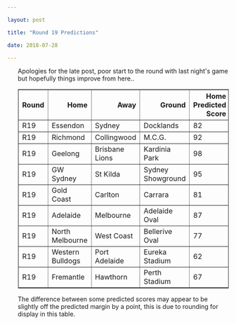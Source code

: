 ```yaml
---

layout: post

title: "Round 19 Predictions"

date: 2018-07-28

---
```

<ul class="post">

<div class="blurb">

<p>Apologies for the late post, poor start to the round with last night's game but hopefully things improve from here..</p>


<table border="1" class="dataframe">   <thead>     <tr style="text-align: right;">       <th>Round</th>       <th>Home</th>       <th>Away</th>       <th>Ground</th>       <th>Home Predicted Score</th>       <th>Away Predicted Score</th>       <th>Predicted Margin</th>     </tr>   </thead>   <tbody>     <tr>       <td>R19</td>       <td>Essendon</td>       <td>Sydney</td>       <td>Docklands</td>       <td>82</td>       <td>89</td>       <td>-8</td>     </tr>     <tr>       <td>R19</td>       <td>Richmond</td>       <td>Collingwood</td>       <td>M.C.G.</td>       <td>92</td>       <td>75</td>       <td>17</td>     </tr>     <tr>       <td>R19</td>       <td>Geelong</td>       <td>Brisbane Lions</td>       <td>Kardinia Park</td>       <td>98</td>       <td>74</td>       <td>25</td>     </tr>     <tr>       <td>R19</td>       <td>GW Sydney</td>       <td>St Kilda</td>       <td>Sydney Showground</td>       <td>95</td>       <td>69</td>       <td>26</td>     </tr>     <tr>       <td>R19</td>       <td>Gold Coast</td>       <td>Carlton</td>       <td>Carrara</td>       <td>81</td>       <td>75</td>       <td>6</td>     </tr>     <tr>       <td>R19</td>       <td>Adelaide</td>       <td>Melbourne</td>       <td>Adelaide Oval</td>       <td>87</td>       <td>98</td>       <td>-11</td>     </tr>     <tr>       <td>R19</td>       <td>North Melbourne</td>       <td>West Coast</td>       <td>Bellerive Oval</td>       <td>77</td>       <td>94</td>       <td>-16</td>     </tr>     <tr>       <td>R19</td>       <td>Western Bulldogs</td>       <td>Port Adelaide</td>       <td>Eureka Stadium</td>       <td>62</td>       <td>87</td>       <td>-25</td>     </tr>     <tr>       <td>R19</td>       <td>Fremantle</td>       <td>Hawthorn</td>       <td>Perth Stadium</td>       <td>67</td>       <td>87</td>       <td>-21</td>     </tr>   </tbody> </table>

<p>The difference between some predicted scores may appear to be slightly off the predicted margin by a point, this is due to rounding for display in this table.</p>

</div><!-- /.blurb -->	

</ul>